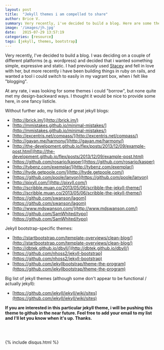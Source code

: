 ```yaml
---
layout: post
title:  "Jekyll themes i am compelled to share"
author: Brice V.
summary: Very recently, i've decided to build a blog. Here are some themes i thought were interesting.
image: '/images/jh.jpg'
date:   2015-07-29 13:57:19
categories: [resource]
tags: [jekyll, themes, bootstrap]
---
```


Very recently, I've decided to build a blog. I was deciding on a couple of different platforms (e.g. wordpress) and decided that 
i wanted something simple, expressive and static. I had previously used [Stacey][stacey] and fell in love with her, but more recently i
have been building things in ruby on rails, and wanted a tool i could switch to easily in my vagrant box, when i felt like "blogging".

At any rate, i was looking for some themes i could "borrow", but none quite met my design-backward ways. I thought it would be nice to
provide some here, in one fancy listicle.

Without further ado, my listicle of great jekyll blogs:

- [http://brick.im/](http://brick.im/)
- [http://mmistakes.github.io/minimal-mistakes/](http://mmistakes.github.io/minimal-mistakes/)
- [http://excentris.net/compass/](http://excentris.net/compass/)
- [http://gayan.me/harmony/](http://gayan.me/harmony/)
- [http://the-development.github.io/flex/posts/2013/12/09/example-post.html](http://the-development.github.io/flex/posts/2013/12/09/example-post.html)
- [https://github.com/rosario/kasper](https://github.com/rosario/kasper)
- [http://tybenz.com/exemplar/](http://tybenz.com/exemplar/)
- [http://hyde.getpoole.com/](http://hyde.getpoole.com/)
- [https://github.com/poole/lanyon](https://github.com/poole/lanyon)
- [http://pixyll.com/](http://pixyll.com/)
- [http://scribble.muan.co/2013/05/06/scribble-the-jekyll-theme/](http://scribble.muan.co/2013/05/06/scribble-the-jekyll-theme/)
- [https://github.com/swanson/lagom](https://github.com/swanson/lagom)
- [http://www.mdswanson.com/](http://www.mdswanson.com/)
- [https://github.com/SamWhited/typo](https://github.com/SamWhited/typo)

Jekyll bootstrap-specific themes:

- [http://startbootstrap.com/template-overviews/clean-blog/](http://startbootstrap.com/template-overviews/clean-blog/)
- [http://dbtek.github.io/dbyll/](http://dbtek.github.io/dbyll/)
- [https://github.com/nhoss2/jekyll-bootstrap](https://github.com/nhoss2/jekyll-bootstrap)
- [https://github.com/jekyllbootstrap/theme-the-program](https://github.com/jekyllbootstrap/theme-the-program)

Big list of jekyll themes (although some don't appear to be functional / actually jekyll):

- [https://github.com/jekyll/jekyll/wiki/sites](https://github.com/jekyll/jekyll/wiki/sites)

**If you are interested in this particular jekyll theme, i will be pushing this theme to github in the near future. Feel free to add 
your email to my list and I'll let you know when it's up. Thanks.**

[stacey]: http://staceyapp.com

<br />
<br />

{% include disqus.html %} 

